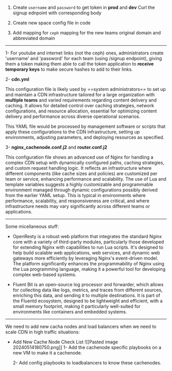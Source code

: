 1. Create `username` and `password` to get token in **prod** and **dev**
   Curl the signup ednpoint with corresponding body 
   
2. Create new space
   config file in code
   
3. Add mapping for `ceph`
   mapping for the new teams original domain and abbreviated domain

-----------------------------------

1- For youtube and internet links (not the ceph) ones, administrators create 'username' and 'password' for each team (using /signup endpoint), giving them a token making them able to call the token application to **receive temporary keys** to make secure hashes to add to their links. 

2- **cdn.yml**
  
This configuration file is likely used by ==system administrators== to set up and maintain a CDN infrastructure tailored for a large organization with **multiple teams** and varied requirements regarding content delivery and caching. It allows for detailed control over caching strategies, network configurations, and resource allocation, essential for optimizing content delivery and performance across diverse operational scenarios.

This YAML file would be processed by management software or scripts that apply these configurations to the CDN infrastructure, setting up environments, adjusting parameters, and deploying resources as specified.

3- **nginx_cachenode.conf.j2** and **router.conf.j2**
  
This configuration file shows an advanced use of Nginx for handling a complex CDN setup with dynamically configured paths, caching strategies, and custom request handling logic. It reflects an infrastructure where different components (like cache sizes and policies) are customized per team or service, enhancing performance and scalability. The use of Lua and template variables suggests a highly customizable and programmable environment managed through dynamic configurations possibly derived from the earlier YAML setup. This is typical in environments where performance, scalability, and responsiveness are critical, and where infrastructure needs may vary significantly across different teams or applications.

-------------------------------------------------

Some micellaneous stuff:

- OpenResty is a robust web platform that integrates the standard Nginx core with a variety of third-party modules, particularly those developed for extending Nginx with capabilities to run Lua scripts. It's designed to help build scalable web applications, web services, and dynamic web gateways more efficiently by leveraging Nginx's event-driven model. The platform significantly enhances the programmability of Nginx using the Lua programming language, making it a powerful tool for developing complex web-based systems.

- Fluent Bit is an open-source log processor and forwarder, which allows for collecting data like logs, metrics, and traces from different sources, enriching this data, and sending it to multiple destinations. It is part of the Fluentd ecosystem, designed to be lightweight and efficient, with a small memory footprint, making it particularly well-suited for environments like containers and embedded systems.



-----------------------------------

We need to add new cacha nodes and load balancers when we need to scale CDN in high traffic situations:

- Add New Cache Node Check List
  ![[Pasted image 20240514180750.png]]
  1- Add the cachenode specific playbooks on a new VM to make it a cachenode.
  
  2- Add config playbooks to loadbalancers to know these cachenodes.